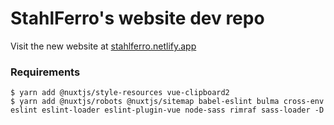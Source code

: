 # StahlFerro's website dev repo

Visit the new website at [stahlferro.netlify.app](https://stahlferro.netlify.app)

### Requirements

```
$ yarn add @nuxtjs/style-resources vue-clipboard2
$ yarn add @nuxtjs/robots @nuxtjs/sitemap babel-eslint bulma cross-env eslint eslint-loader eslint-plugin-vue node-sass rimraf sass-loader -D
```